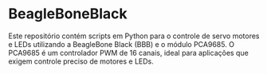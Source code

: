 # BeagleBoneBlack
Este repositório contém scripts em Python para o controle de servo motores e LEDs utilizando a BeagleBone Black (BBB) e o módulo PCA9685. O PCA9685 é um controlador PWM de 16 canais, ideal para aplicações que exigem controle preciso de motores e LEDs.
